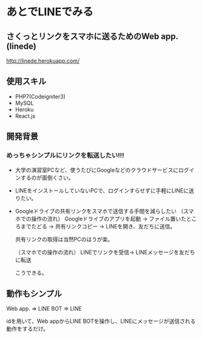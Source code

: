 # あとでLINEでみる
## さくっとリンクをスマホに送るためのWeb app.(linede) 

http://linede.herokuapp.com/

## 使用スキル
- PHP7(Codeigniter3)
- MySQL
- Heroku
- React.js 

## 開発背景
### めっちゃシンプルにリンクを転送したい!!!
- 大学の演習室PCなど、使うたびにGoogleなどのクラウドサービスにログインするのが面倒くさい。
- LINEをインストールしていないPCで、ログインすらせずに手軽にLINEに送りたい。
- Googleドライブの共有リンクをスマホで送信する手間を減らしたい
    （スマホでの操作の流れ）
    Googleドライブのアプリを起動
    -> ファイル置いたところまでたどる 
    -> 共有リンクコピー
    -> LINEを開き、友だちに送信。
    
    共有リンクの取得は当然PCのほうが楽。
    
    （スマホでの操作の流れ）
    LINEでリンクを受信-> LINEメッセージを友だちに転送
    
    こうできる。

## 動作もシンプル

Web app. => LINE BOT => LINE

idを用いて、Web appからLINE BOTを操作し、LINEにメッセージが送信される動作をするだけ。
